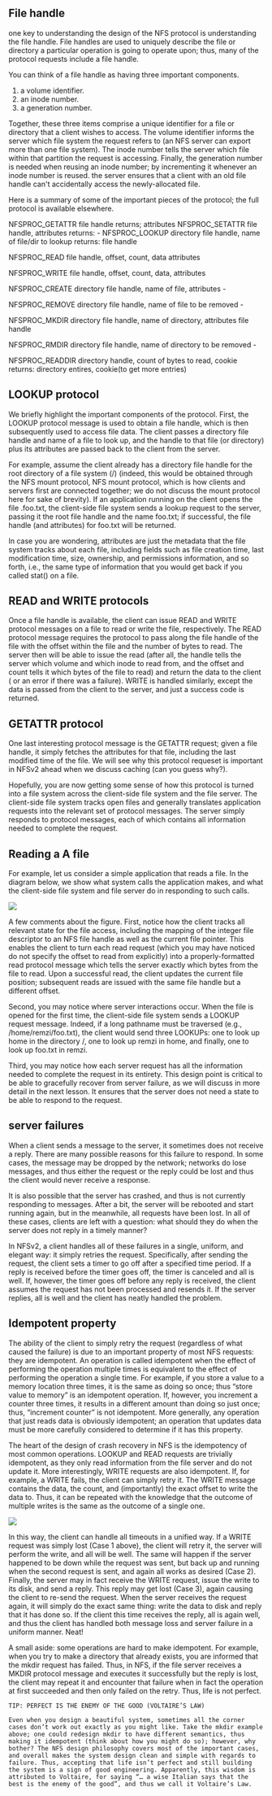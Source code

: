 ## File handle


one key to understanding the design of the NFS protocol is understanding the file handle. File handles are used to uniquely describe the file or directory a particular operation is going to operate upon; thus, many of the protocol requests include a file handle.

You can think of a file handle as having three important components.

1. a volume identifier.
2. an inode number.
3. a generation number.



Together, these three items comprise a unique identifier for a file or directory that a client wishes to access.
The volume identifier informs the server which file system the request refers to (an NFS server can export more than one file system). The inode number tells the server which file within that partition the request is accessing. Finally, the generation number is needed when reusing an inode number; by incrementing it whenever an inode number is reused.
the server ensures that a client with an old file handle can't accidentally access the newly-allocated file.

Here is a summary of some of the important pieces of the protocol; the full protocol is available elsewhere.


NFSPROC_GETATTR  file handle
                 returns; attributes
NFSPROC_SETATTR   file handle, attributes
                 returns: -
NFSPROC_LOOKUP   directory file handle, name of file/dir to lookup
                 returns: file handle

NFSPROC_READ     file handle, offset, count, data
                 attributes

NFSPROC_WRITE    file handle, offset, count, data, 
                 attributes

NFSPROC_CREATE   directory file handle, name of file, attributes
                 - 

NFSPROC_REMOVE   directory file handle, name of file to be removed
                -

NFSPROC_MKDIR    directory file handle, name of directory, attributes
                 file handle


NFSPROC_RMDIR    directory file handle, name of directory to be removed
                 -

NFSPROC_READDIR  directory handle, count of bytes to read, cookie
                 returns: directory entires, cookie(to get more entries)




## LOOKUP protocol


We briefly highlight the important components of the protocol. First, the LOOKUP protocol message is used to obtain a file handle, which is then subsequently used to access file data. The client passes a directory file handle and name of a file to look up, and the handle to that file (or directory) plus its attributes are passed back to the client from the server.


For example, assume the client already has a directory file handle for the root directory of a file system (/)  (indeed, this would be obtained through the NFS mount protocol, NFS mount protocol, which is how clients and servers first are connected together; we do not discuss the mount protocol here for sake of brevity). If an application running on the client opens the file .foo.txt, the client-side file system sends a lookup request to the server, passing it the root file handle and the name foo.txt; if successful, the file handle (and attributes) for foo.txt will be returned.

In case you are wondering, attributes are just the metadata that the file system tracks about each file, including fields such as file creation time, last modification time, size, ownership, and permissions information, and so forth, i.e., the same type of information that you would get back if you called stat() on a file.

## READ and WRITE protocols

Once a file handle is available, the client can issue READ and WRITE protocol messages on a file to read or write the file, respectively. The READ protocol message requires the protocol to pass along the file handle of the file with the offset within the file and the number of bytes to read. The server then will be able to issue the read (after all, the handle tells the server which volume and which inode to read from, and the offset and count tells it which bytes of the file to read) and return the data to the client ( or an error if there was a failure). WRITE is handled similarly, except the data is passed from the client to the server, and just a success code is returned.

## GETATTR protocol

One last interesting protocol message is the GETATTR request; given a file handle, it simply fetches the attributes for that file, including the last modified time of the file. We will see why this protocol requeset is important in NFSv2 ahead when we discuss caching (can you guess why?).


Hopefully, you are now getting some sense of how this protocol is turned into a file system across the client-side file system and the file server. The client-side file system tracks open files and generally translates application requests into the relevant set of protocol messages. The server simply responds to protocol messages, each of which contains all information needed to complete the request.


## Reading a A file 

For example, let us consider a simple application that reads a file. In the diagram below, we show what system calls the application makes, and what the client-side file system and file server do in responding to such calls.


![](read_file.png)

A few comments about the figure. First, notice how the client tracks all relevant state for the file access, including the mapping of the integer file descriptor to an NFS file handle as well as the current file pointer. This enables the client to turn each read request (which you may have noticed do not specify the offset to read from explicitly) into a properly-formatted read protocol message which tells the server exactly which bytes from the file to read. Upon a successful read, the client updates the current file position; subsequent reads are issued with the same file handle but a different offset.

Second, you may notice where server interactions occur. When the file is opened for the first time, the client-side file system sends a LOOKUP request message. Indeed, if a long pathname must be traversed (e.g., /home/remzi/foo.txt), the client would send three LOOKUPs: one to look up home in the directory /, one to look up remzi in home, and finally, one to look up foo.txt in remzi.

Third, you may notice how each server request has all the information needed to complete the request in its entirety. This design point is critical to be able to gracefully recover from server failure, as we will discuss in more detail in the next lesson. It ensures that the server does not need a state to be able to respond to the request.



## server failures

When a client sends a message to the server, it sometimes does not receive a reply. There are many possible reasons for this failure to respond. In some cases, the message may be dropped by the network; networks do lose messages, and thus either the request or the reply could be lost and thus the client would never receive a response.

It is also possible that the server has crashed, and thus is not currently responding to messages. After a bit, the server will be rebooted and start running again, but in the meanwhile, all requests have been lost. In all of these cases, clients are left with a question: what should they do when the server does not reply in a timely manner?

In NFSv2, a client handles all of these failures in a single, uniform, and elegant way: it simply retries the request. Specifically, after sending the request, the client sets a timer to go off after a specified time period. If a reply is received before the timer goes off, the timer is canceled and all is well. If, however, the timer goes off before any reply is received, the client assumes the request has not been processed and resends it. If the server replies, all is well and the client has neatly handled the problem.



## Idempotent property


The ability of the client to simply retry the request (regardless of what caused the failure) is due to an important property of most NFS requests: they are idempotent. An operation is called idempotent when the effect of performing the operation multiple times is equivalent to the effect of performing the operation a single time. For example, if you store a value to a memory location three times, it is the same as doing so once; thus “store value to memory” is an idempotent operation. If, however, you increment a counter three times, it results in a different amount than doing so just once; thus, “increment counter” is not idempotent. More generally, any operation that just reads data is obviously idempotent; an operation that updates data must be more carefully considered to determine if it has this property.


The heart of the design of crash recovery in NFS is the idempotency of most common operations. LOOKUP and READ requests are trivially idempotent, as they only read information from the file server and do not update it. More interestingly, WRITE requests are also idempotent. If, for example, a WRITE fails, the client can simply retry it. The WRITE message contains the data, the count, and (importantly) the exact offset to write the data to. Thus, it can be repeated with the knowledge that the outcome of multiple writes is the same as the outcome of a single one.

![](lost.png)


In this way, the client can handle all timeouts in a unified way. If a WRITE request was simply lost (Case 1 above), the client will retry it, the server will perform the write, and all will be well. The same will happen if the server happened to be down while the request was sent, but back up and running when the second request is sent, and again all works as desired (Case 2). Finally, the server may in fact receive the WRITE request, issue the write to its disk, and send a reply. This reply may get lost (Case 3), again causing the client to re-send the request. When the server receives the request again, it will simply do the exact same thing: write the data to disk and reply that it has done so. If the client this time receives the reply, all is again well, and thus the client has handled both message loss and server failure in a uniform manner. Neat!

A small aside: some operations are hard to make idempotent. For example, when you try to make a directory that already exists, you are informed that the mkdir request has failed. Thus, in NFS, if the file server receives a MKDIR protocol message and executes it successfully but the reply is lost, the client may repeat it and encounter that failure when in fact the operation at first succeeded and then only failed on the retry. Thus, life is not perfect.



    TIP: PERFECT IS THE ENEMY OF THE GOOD (VOLTAIRE’S LAW)

    Even when you design a beautiful system, sometimes all the corner cases don’t work out exactly as you might like. Take the mkdir example above; one could redesign mkdir to have different semantics, thus making it idempotent (think about how you might do so); however, why bother? The NFS design philosophy covers most of the important cases, and overall makes the system design clean and simple with regards to failure. Thus, accepting that life isn’t perfect and still building the system is a sign of good engineering. Apparently, this wisdom is attributed to Voltaire, for saying “… a wise Italian says that the best is the enemy of the good”, and thus we call it Voltaire’s Law.



